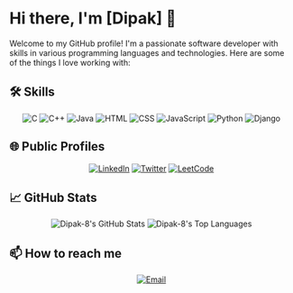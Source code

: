 # Hi there, I'm [Dipak] 👋

Welcome to my GitHub profile! I'm a passionate software developer with skills in various programming languages and technologies. Here are some of the things I love working with:

## 🛠️ Skills
<div align="center">
  <img src="https://img.shields.io/badge/C-00599C?style=for-the-badge&logo=c&logoColor=white" alt="C">
  <img src="https://img.shields.io/badge/C++-00599C?style=for-the-badge&logo=cplusplus&logoColor=white" alt="C++">
  <img src="https://img.shields.io/badge/Java-007396?style=for-the-badge&logo=java&logoColor=white" alt="Java">
  <img src="https://img.shields.io/badge/HTML5-E34F26?style=for-the-badge&logo=html5&logoColor=white" alt="HTML">
  <img src="https://img.shields.io/badge/CSS3-1572B6?style=for-the-badge&logo=css3&logoColor=white" alt="CSS">
  <img src="https://img.shields.io/badge/JavaScript-F7DF1E?style=for-the-badge&logo=javascript&logoColor=black" alt="JavaScript">
  <img src="https://img.shields.io/badge/Python-3776AB?style=for-the-badge&logo=python&logoColor=white" alt="Python">
  <img src="https://img.shields.io/badge/Django-092E20?style=for-the-badge&logo=django&logoColor=white" alt="Django">
</div>

## 🌐 Public Profiles
<div align="center">
  <a href="www.linkedin.com/in/dipak-das-45105a28b"><img src="https://img.shields.io/badge/LinkedIn-0077B5?style=for-the-badge&logo=linkedin&logoColor=white" alt="LinkedIn"></a>
  <a href="https://x.com/RupakDas21?s=08"><img src="https://img.shields.io/badge/Twitter-1DA1F2?style=for-the-badge&logo=twitter&logoColor=white" alt="Twitter"></a>
  <a href="https://leetcode.com/u/Dipak10das/"><img src="https://img.shields.io/badge/LeetCode-FFA116?style=for-the-badge&logo=leetcode&logoColor=black" alt="LeetCode"></a>
</div>

## 📈 GitHub Stats
<div align="center">
  <img src="https://github-readme-stats.vercel.app/api?username=Dipak-8&show_icons=true&theme=radical" alt="Dipak-8's GitHub Stats">
  <img src="https://github-readme-stats.vercel.app/api/top-langs/?username=Dipak-8&layout=compact&theme=radical" alt="Dipak-8's Top Languages">
</div>

## 📫 How to reach me
<div align="center">
  <a href="mailto:dipakdas84630@gmail.com"><img src="https://img.shields.io/badge/Email-D14836?style=for-the-badge&logo=gmail&logoColor=white" alt="Email"></a>
</div>
